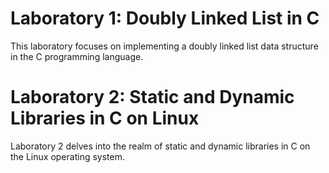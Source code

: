 # Laboratory 1: Doubly Linked List in C
This laboratory focuses on implementing a doubly linked list data structure in the C programming language. 

# Laboratory 2: Static and Dynamic Libraries in C on Linux
Laboratory 2 delves into the realm of static and dynamic libraries in C on the Linux operating system. 
